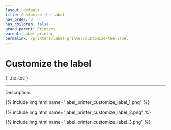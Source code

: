 ```yaml
---
layout: default
title: Customize the label
nav_order: 3
has_children: false
grand_parent: Printers
parent: Label printer
permalink: /printers/label-printer/customize-the-label
---
```


# Customize the label
{: .no_toc }

---

Description.

{% include img.html name="label_printer_customize_label_1.png" %}

{% include img.html name="label_printer_customize_label_2.png" %}

{% include img.html name="label_printer_customize_label_3.png" %}